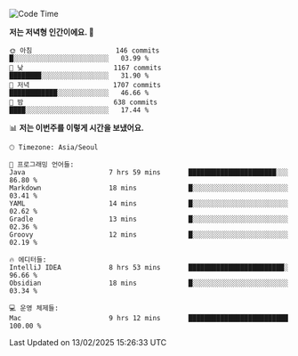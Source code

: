   <!--START_SECTION:waka-->
![Code Time](http://img.shields.io/badge/Code%20Time-497%20hrs%202%20mins-blue)

**저는 저녁형 인간이에요. 🦉** 

```text
🌞 아침                     146 commits         █░░░░░░░░░░░░░░░░░░░░░░░░   03.99 % 
🌆 낮　                     1167 commits        ████████░░░░░░░░░░░░░░░░░   31.90 % 
🌃 저녁                     1707 commits        ████████████░░░░░░░░░░░░░   46.66 % 
🌙 밤　                     638 commits         ████░░░░░░░░░░░░░░░░░░░░░   17.44 % 
```


📊 **저는 이번주를 이렇게 시간을 보냈어요.** 

```text
🕑︎ Timezone: Asia/Seoul

💬 프로그래밍 언어들: 
Java                     7 hrs 59 mins       ██████████████████████░░░   86.80 % 
Markdown                 18 mins             █░░░░░░░░░░░░░░░░░░░░░░░░   03.41 % 
YAML                     14 mins             █░░░░░░░░░░░░░░░░░░░░░░░░   02.62 % 
Gradle                   13 mins             █░░░░░░░░░░░░░░░░░░░░░░░░   02.36 % 
Groovy                   12 mins             █░░░░░░░░░░░░░░░░░░░░░░░░   02.19 % 

🔥 에디터들: 
IntelliJ IDEA            8 hrs 53 mins       ████████████████████████░   96.66 % 
Obsidian                 18 mins             █░░░░░░░░░░░░░░░░░░░░░░░░   03.34 % 

💻 운영 체제들: 
Mac                      9 hrs 12 mins       █████████████████████████   100.00 % 
```


 Last Updated on 13/02/2025 15:26:33 UTC
<!--END_SECTION:waka-->
